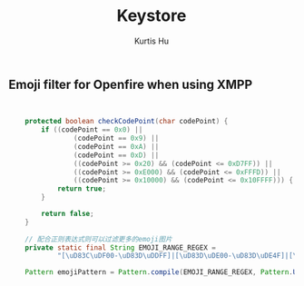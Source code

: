 ﻿--- 
published: true
title: Keystore
layout: post
author: Kurtis Hu
category: 
  - other
tags: 
- openfire
- emoji
---


## Emoji filter for Openfire when using XMPP

```java


    protected boolean checkCodePoint(char codePoint) {
        if ((codePoint == 0x0) ||
                (codePoint == 0x9) ||
                (codePoint == 0xA) ||
                (codePoint == 0xD) ||
                ((codePoint >= 0x20) && (codePoint <= 0xD7FF)) ||
                ((codePoint >= 0xE000) && (codePoint <= 0xFFFD)) ||
                ((codePoint >= 0x10000) && (codePoint <= 0x10FFFF))) {
            return true;
        }

        return false;
    }
	
	// 配合正则表达式则可以过滤更多的emoji图片
	private static final String EMOJI_RANGE_REGEX =
            "[\uD83C\uDF00-\uD83D\uDDFF]|[\uD83D\uDE00-\uD83D\uDE4F]|[\uD83D\uDE80-\uD83D\uDEFF]|[\u2600-\u26FF]|[\u2700-\u27BF]";

    Pattern emojiPattern = Pattern.compile(EMOJI_RANGE_REGEX, Pattern.UNICODE_CASE | Pattern.CASE_INSENSITIVE);
	
```

